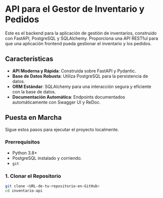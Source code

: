 # API para el Gestor de Inventario y Pedidos

Este es el backend para la aplicación de gestión de inventarios, construido con FastAPI, PostgreSQL y SQLAlchemy. Proporciona una API RESTful para que una aplicación frontend pueda gestionar el inventario y los pedidos.

## Características

- **API Moderna y Rápida**: Construida sobre FastAPI y Pydantic.
- **Base de Datos Robusta**: Utiliza PostgreSQL para la persistencia de datos.
- **ORM Estándar**: SQLAlchemy para una interacción segura y eficiente con la base de datos.
- **Documentación Automática**: Endpoints documentados automáticamente con Swagger UI y ReDoc.

## Puesta en Marcha

Sigue estos pasos para ejecutar el proyecto localmente.

### Prerrequisitos

- Python 3.8+
- PostgreSQL instalado y corriendo.
- `git`

### 1. Clonar el Repositorio

```bash
git clone <URL-de-tu-repositorio-en-GitHub>
cd inventario-api
